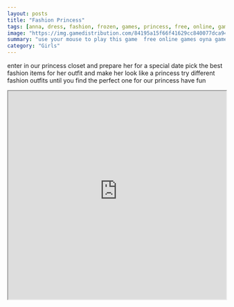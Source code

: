 ```yaml
---
layout: posts
title: "Fashion Princess"
tags: [anna, dress, fashion, frozen, games, princess, free, online, games, oyna, game, free, games, play, play, games]
image: "https://img.gamedistribution.com/84195a15f66f41629cc840077dca94d6.jpg"
summary: "use your mouse to play this game  free online games oyna game free games play play games"
category: "Girls"
---
```


enter in our princess closet and prepare her for a special date pick the best fashion items for her outfit and make her look like a princess try different fashion outfits until you find the perfect one for our princess have fun

<iframe width="100%" height="480px;" src="https://html5.gamedistribution.com/84195a15f66f41629cc840077dca94d6/"></iframe>
